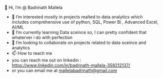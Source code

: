  👋 Hi, I’m @ Badrinath Mallela
- 👀 I’m interested mostly in projects realted to data analytics which includes comprehensive use of python, SQL, Power Bi , Advanced Excel, AI/ML 
- 🌱 I’m currently learning Data sceince so, I can pretty confident that whaterver i do with perfection 
- 💞️ I’m looking to collaborate on projects related to data sceince and analytics 
- 📫 How to reach me
- you can reach me out on linkedin  : https://www.linkedin.com/in/badrinath-mallela-358212137/
- or you can email me at mallelabadrinath@gmail.com


